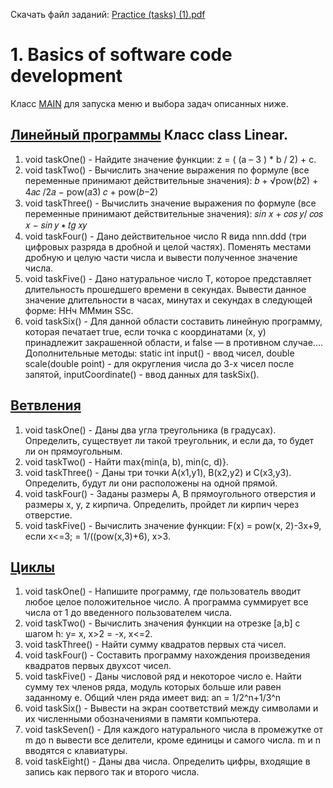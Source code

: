 Скачать файл заданий: [Practice (tasks) (1).pdf](https://github.com/pp8a/Introduction-to-Java/files/10304568/Practice.tasks.1.pdf)

# 1. Basics of software code development
Класс [MAIN](https://github.com/pp8a/Introduction-to-Java/blob/main/Basics/src/main.java) для запуска меню и выбора задач описанных ниже.
## [Линейный программы](https://github.com/pp8a/Introduction-to-Java/blob/main/Basics/src/Linear.java) Класс class Linear.
1. void taskOne() - Найдите значение функции: z = ( (a – 3 ) * b / 2) + c.
2. void taskTwo() - Вычислить значение выражения по формуле (все переменные принимают действительные значения):
𝑏 + √pow(𝑏2) + 4𝑎𝑐
/2𝑎
− pow(𝑎3)
𝑐 + pow(𝑏−2)
3. void taskThree() - Вычислить значение выражения по формуле (все переменные принимают действительные значения):
𝑠𝑖𝑛 𝑥 + 𝑐𝑜𝑠 𝑦/
𝑐𝑜𝑠 𝑥 − 𝑠𝑖𝑛 𝑦
∗ 𝑡𝑔 𝑥𝑦
4. void taskFour() - Дано действительное число R вида nnn.ddd (три цифровых разряда в дробной и целой частях). Поменять местами 
дробную и целую части числа и вывести полученное значение числа.
5. void taskFive() - Дано натуральное число Т, которое представляет длительность прошедшего времени в секундах. Вывести 
данное значение длительности в часах, минутах и секундах в следующей форме:
ННч ММмин SSc.
6. void taskSix() - Для данной области составить линейную программу, которая печатает true, если точка с координатами (х, у) 
принадлежит закрашенной области, и false — в противном случае....
Дополнительные методы: static int input() - ввод чисел, double scale(double point) - для округления числа до 3-х чисел после запятой, inputCoordinate() - ввод данных для taskSix().
## [Ветвления](https://github.com/pp8a/Introduction-to-Java/blob/main/Basics/src/Branching.java)
1. void taskOne() - Даны два угла треугольника (в градусах). Определить, существует ли такой треугольник, и если да, то будет ли 
он прямоугольным.
2. void taskTwo() - Найти max{min(a, b), min(c, d)}.
3. void taskThree() - Даны три точки А(х1,у1), В(х2,у2) и С(х3,у3). Определить, будут ли они расположены на одной прямой. 
4. void taskFour() - Заданы размеры А, В прямоугольного отверстия и размеры х, у, z кирпича. Определить, пройдет ли кирпич через 
отверстие.
5. void taskFive() - Вычислить значение функции: F(x) = pow(x, 2)-3x+9, если x<=3; = 1/((pow(x,3)+6), x>3.
## [Циклы](https://github.com/pp8a/Introduction-to-Java/blob/main/Basics/src/Cycles.java)
1. void taskOne() - Напишите программу, где пользователь вводит любое целое положительное число. А программа суммирует 
все числа от 1 до введенного пользователем числа.
2. void taskTwo() - Вычислить значения функции на отрезке [а,b] c шагом h: y= x, x>2 = -x, x<=2.
3. void taskThree() - Найти сумму квадратов первых ста чисел.
4. void taskFour() - Составить программу нахождения произведения квадратов первых двухсот чисел.
5. void taskFive() - Даны числовой ряд и некоторое число е. Найти сумму тех членов ряда, модуль которых больше или равен 
заданному е. Общий член ряда имеет вид: an = 1/2^n+1/3^n
6. void taskSix() - Вывести на экран соответствий между символами и их численными обозначениями в памяти компьютера.
7. void taskSeven() - Для каждого натурального числа в промежутке от m до n вывести все делители, кроме единицы и самого числа. 
m и n вводятся с клавиатуры.
8. void taskEight() - Даны два числа. Определить цифры, входящие в запись как первого так и второго числа.
